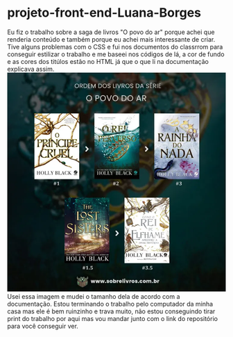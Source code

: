 # projeto-front-end-Luana-Borges
  Eu fiz o trabalho sobre a saga de livros "O povo do ar" porque achei que renderia conteúdo e também porque eu achei mais interessante de criar. 
  Tive alguns problemas com o CSS e fui nos documentos do classrrom para conseguir estilizar o trabalho e me baseei nos códigos de lá, a cor de fundo e as cores dos titúlos estão no HTML já que o que li na documentação explicava assim. 
  <img src="o-povo-do-ar-ordem-dos-livros.webp">
  Usei essa imagem e mudei o tamanho dela de acordo com a documentação. 
  Estou terminando o trabalho pelo computador da minha casa mas ele é bem ruinzinho e trava muito, não estou conseguindo tirar print do trabalho por aqui mas vou mandar junto com o link do repositório para você conseguir ver. 
